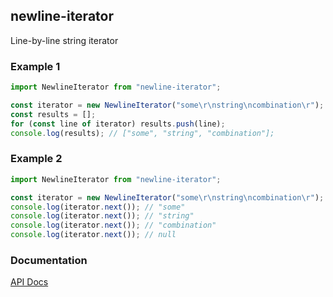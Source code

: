 ## newline-iterator

Line-by-line string iterator

### Example 1

```typescript
import NewlineIterator from "newline-iterator";

const iterator = new NewlineIterator("some\r\nstring\ncombination\r");
const results = [];
for (const line of iterator) results.push(line);
console.log(results); // ["some", "string", "combination"];
```

### Example 2

```typescript
import NewlineIterator from "newline-iterator";

const iterator = new NewlineIterator("some\r\nstring\ncombination\r");
console.log(iterator.next()); // "some"
console.log(iterator.next()); // "string"
console.log(iterator.next()); // "combination"
console.log(iterator.next()); // null
```

### Documentation

[API Docs](https://kmalakoff.github.io/newline-iterator/)
